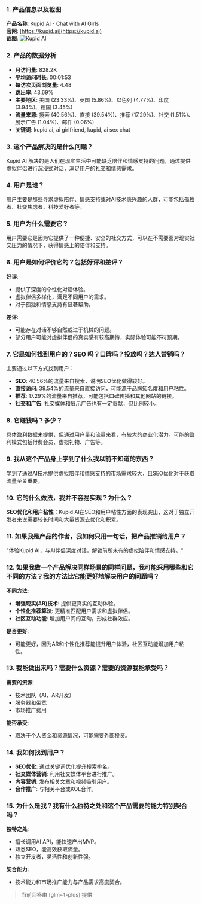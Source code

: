 ### 1. 产品信息以及截图

**产品名称**: Kupid AI - Chat with AI Girls  
**官网**: [https://kupid.ai](https://kupid.ai)  
**截图**: ![Kupid AI](https://cdn-images.toolify.ai/170349966655857999.jpg)

### 2. 产品的数据分析

- **月访问量**: 828.2K
- **平均访问时长**: 00:01:53
- **每访次页面浏览量**: 4.48
- **跳出率**: 43.69%
- **主要地区**: 美国 (23.33%)、英国 (5.86%)、以色列 (4.77%)、印度 (3.94%)、德国 (3.45%)
- **流量来源**: 搜索 (40.56%)、直接 (39.54%)、推荐 (17.29%)、社交 (1.51%)、展示广告 (1.04%)、邮件 (0.06%)
- **关键词**: kupid ai, ai girlfriend, kupid, ai sex chat

### 3. 这个产品解决的是什么问题？

Kupid AI 解决的是人们在现实生活中可能缺乏陪伴和情感支持的问题，通过提供虚拟伴侣进行沉浸式对话，满足用户的社交和情感需求。

### 4. 用户是谁？

用户主要是那些寻求虚拟陪伴、情感支持或对AI技术感兴趣的人群，可能包括孤独者、社交焦虑者、科技爱好者等。

### 5. 用户为什么需要它？

用户需要它是因为它提供了一种便捷、安全的社交方式，可以在不需要面对现实社交压力的情况下，获得情感上的陪伴和支持。

### 6. 用户是如何评价它的？包括好评和差评？

**好评**:
- 提供了深度的个性化对话体验。
- 虚拟伴侣多样化，满足不同用户的需求。
- 对于孤独和情感支持有显著帮助。

**差评**:
- 可能存在对话不够自然或过于机械的问题。
- 部分用户可能对虚拟伴侣的真实感有较高期待，实际体验可能不符预期。

### 7. 它是如何找到用户的？SEO 吗？口碑吗？投放吗？达人营销吗？

主要通过以下方式找到用户：
- **SEO**: 40.56%的流量来自搜索，说明SEO优化做得较好。
- **直接访问**: 39.54%的流量来自直接访问，可能源于品牌知名度和用户粘性。
- **推荐**: 17.29%的流量来自推荐，可能包括口碑传播和其他网站的链接。
- **社交和广告**: 社交媒体和展示广告也有一定贡献，但比例较小。

### 8. 它赚钱吗？多少？

具体盈利数据未提供，但通过用户量和流量来看，有较大的商业化潜力。可能的盈利模式包括付费会员、虚拟礼物、广告等。

### 9. 我从这个产品身上学到了什么我以前不知道的东西？

学到了通过AI技术提供虚拟陪伴和情感支持的市场需求较大，且SEO优化对于获取流量至关重要。

### 10. 它的什么做法，我并不容易实现？为什么？

**SEO优化和用户粘性**：Kupid AI在SEO和用户粘性方面的表现突出，这对于独立开发者来说需要较长时间和大量资源去优化和积累。

### 11. 如果我是产品的作者，我如何只用一句话，把产品推销给用户？

"体验Kupid AI，与AI伴侣深度对话，解锁前所未有的虚拟陪伴和情感支持。"

### 12. 如果我做一个产品解决同样场景的同样问题，我可能采用哪些和它不同的方法？我的方法比它能更好地解决用户的问题吗？

**不同方法**:
- **增强现实(AR)技术**: 提供更真实的互动体验。
- **个性化推荐算法**: 更精准匹配用户需求和虚拟伴侣。
- **社区互动功能**: 增加用户间的互动，形成社群效应。

**是否更好**:
- 可能更好，因为AR和个性化推荐能提升用户体验，社区互动能增加用户粘性。

### 13. 我能做出来吗？需要什么资源？需要的资源我能承受吗？

**需要的资源**:
- 技术团队（AI、AR开发）
- 服务器和带宽
- 市场推广费用

**能否承受**:
- 取决于个人资金和资源情况，可能需要外部投资。

### 14. 我如何找到用户？

- **SEO优化**: 通过关键词优化提升搜索排名。
- **社交媒体营销**: 利用社交媒体平台进行推广。
- **内容营销**: 发布相关文章和视频吸引用户。
- **合作推广**: 与相关平台或KOL合作。

### 15. 为什么是我？我有什么独特之处和这个产品需要的能力特别契合吗？

**独特之处**:
- 擅长调用AI API，能快速产出MVP。
- 熟悉SEO，能高效获取流量。
- 独立开发者，灵活性和创新性强。

**契合能力**:
- 技术能力和市场推广能力与产品需求高度契合。

> 当前回答由 [glm-4-plus] 提供